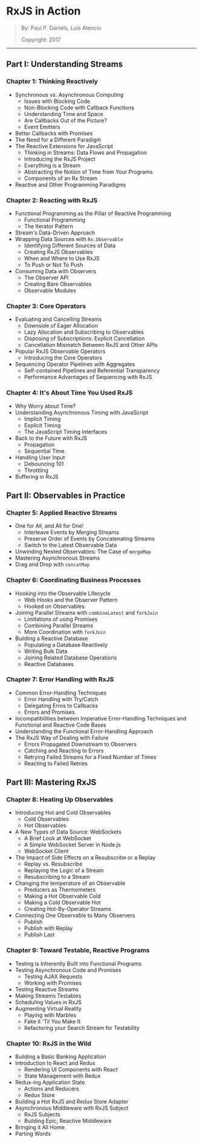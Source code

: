 # RxJS in Action
> By: Paul P. Daniels, Luis Atencio
> 
> Copyright: 2017

---

## Part I: Understanding Streams

### Chapter 1: Thinking Reactively

* Synchronous vs. Asynchronous Computing
  * Issues with Blocking Code
  * Non-Blocking Code with Callback Functions
  * Understanding Time and Space
  * Are Callbacks Out of the Picture?
  * Event Emitters
* Better Callbacks with Promises
* The Need for a Different Paradigm
* The Reactive Extensions for JavaScript
  * Thinking in Streams: Data Flows and Propagation
  * Introducing the RxJS Project
  * Everything is a Stream
  * Abstracting the Notion of Time from Your Programs
  * Components of an Rx Stream
* Reactive and Other Programming Paradigms

### Chapter 2: Reacting with RxJS

* Functional Programming as the Pillar of Reactive Programming
  * Functional Programming
  * The Iterator Pattern
* Stream's Data-Driven Approach
* Wrapping Data Sources with `Rx.Observable`
  * Identifying Different Sources of Data
  * Creating RxJS Observables
  * When and Where to Use RxJS
  * To Push or Not To Push
* Consuming Data with Observers
  * The Observer API
  * Creating Bare Observables
  * Observable Modules

### Chapter 3: Core Operators

* Evaluating and Cancelling Streams
  * Downside of Eager Allocation
  * Lazy Allocation and Subscribing to Observables
  * Disposing of Subscriptions: Explicit Cancellation
  * Cancellation Mismatch Between RxJS and Other APIs
* Popular RxJS Observable Operators
  * Introducing the Core Operators
* Sequencing Operator Pipelines with Aggregates
  * Self-contained Pipelines and Referential Transparency
  * Performance Advantages of Sequencing with RxJS

### Chapter 4: It's About Time You Used RxJS

* Why Worry about Time?
* Understanding Asynchronous Timing with JavaScript
  * Implicit Timing
  * Explicit Timing
  * The JavaScript Timing Interfaces
* Back to the Future with RxJS
  * Propagation
  * Sequential Time
* Handling User Input
  * Debouncing 101
  * Throttling
* Buffering in RxJS

## Part II: Observables in Practice

### Chapter 5: Applied Reactive Streams

* One for All, and All for One!
  * Interleave Events by Merging Streams
  * Preserve Order of Events by Concatenating Streams
  * Switch to the Latest Observable Data
* Unwinding Nested Observables: The Case of `mergeMap`
* Mastering Asynchronous Streams
* Drag and Drop with `concatMap`

### Chapter 6: Coordinating Business Processes

* Hooking into the Observable Lifecycle
  * Web Hooks and the Observer Pattern
  * Hooked on Observables
* Joining Parallel Streams with `combineLatest` and `forkJoin`
  * Limitations of using Promises
  * Combining Parallel Streams
  * More Coordination with `forkJoin`
* Building a Reactive Database
  * Populating a Database Reactively
  * Writing Bulk Data
  * Joining Related Database Operations
  * Reactive Databases

### Chapter 7: Error Handling with RxJS

* Common Error-Handling Techniques
  * Error Handling with Try/Catch
  * Delegating Erros to Callbacks
  * Errors and Promises
* Incompatibilities between Imperative Error-Handling Techniques and Functional and Reactive Code Bases
* Understanding the Functional Error-Handling Approach
* The RxJS Way of Dealing with Failure
  * Errors Propagated Downstream to Observers
  * Catching and Reacting to Errors
  * Retrying Failed Streams for a Fixed Number of Times
  * Reacting to Failed Retries

## Part III: Mastering RxJS

### Chapter 8: Heating Up Observables

* Introducing Hot and Cold Observables
  * Cold Observables
  * Hot Observables
* A New Types of Data Source: WebSockets
  * A Brief Look at WebSocket
  * A Simple WebSocket Server in Node.js
  * WebSocket Client
* The Impact of Side Effects on a Resubscribe or a Replay
  * Replay vs. Resubscribe
  * Replaying the Logic of a Stream
  * Resubscribing to a Stream
* Changing the temperature of an Observable
  * Producers as Thermometers
  * Making a Hot Observable Cold
  * Making a Cold Observable Hot
  * Creating Hot-By-Operator Streams
* Connecting One Observable to Many Observers
  * Publish
  * Publish with Replay
  * Publish Last

### Chapter 9: Toward Testable, Reactive Programs

* Testing is Inherently Built into Functional Programs
* Testing Asynchronous Code and Promises
  * Testing AJAX Requests
  * Working with Promises
* Testing Reactive Streams
* Making Streams Testables
* Scheduling Values in RxJS
* Augmenting Virtual Reality
  * Playing with Marbles
  * Fake it 'Til You Make It
  * Refactoring your Search Stream for Testability

### Chapter 10: RxJS in the Wild

* Building a Basic Banking Application
* Introduction to React and Redux
  * Rendering UI Components with React
  * State Management with Redux
* Redux-ing Application State
  * Actions and Reducers
  * Redux Store
* Building a Hot RxJS and Redux Store Adapter
* Asynchronous Middleware with RxJS Subject
  * RxJS Subjects
  * Building Epic, Reactive Middleware
* Bringing it All Home
* Parting Words